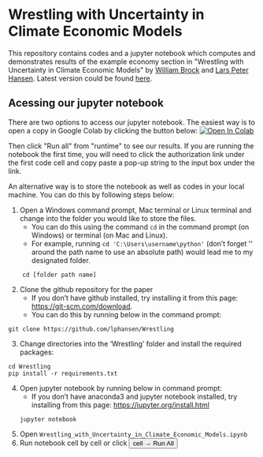 # Wrestling with Uncertainty in Climate Economic Models
This repository contains codes and a jupyter notebook which computes and demonstrates results of the example economy section in "Wrestling with Uncertainty in Climate Economic Models" by [William Brock][id1] and [Lars Peter Hansen][id2]. Latest version could be found [here][id4].

[id1]: https://economics.missouri.edu/people/brock
[id2]: https://larspeterhansen.org/
[id4]: https://larspeterhansen.org/research/papers/

## Acessing our jupyter notebook
There are two options to access our jupyter notebook. The easiest way is to open a copy in Google Colab by clicking the button below: 
[![Open In Colab](https://colab.research.google.com/assets/colab-badge.svg)](https://colab.research.google.com/github/lphansen/Beliefs/blob/master/Belief_Notebook.ipynb)

Then click "Run all" from "runtime" to see our results. If you are running the notebook the first time, you will need to click the authorization link under the first code cell and copy paste a pop-up string to the input box under the link.

An alternative way is to store the notebook as well as codes in your local machine. You can do this by following steps below:
1.	Open a Windows command prompt, Mac terminal or Linux terminal and change into the folder you would like to store the files.
    - You can do this using the command ``cd`` in the command prompt (on Windows) or terminal (on Mac and Linux).
    - For example, running ```cd 'C:\Users\username\python'``` (don’t forget '' around the path name to use an absolute path) would lead me to my designated folder.
```
    cd [folder path name]
```
2.	Clone the github repository for the paper
    - If you don’t have github installed, try installing it from this page: https://git-scm.com/download.
    - You can do this by running below in the command prompt:
```
git clone https://github.com/lphansen/Wrestling
```
3.	Change directories into the ‘Wrestling’ folder and install the required packages:
```
cd Wrestling
pip install -r requirements.txt
```
4.  Open jupyter notebook by running below in command prompt:
    - If you don’t have anaconda3 and jupyter notebook installed, try installing from this page: https://jupyter.org/install.html
    ```
    jupyter notebook
    ```
5.  Open ```Wrestling_with_Uncertainty_in_Climate_Economic_Models.ipynb```
6.  Run notebook cell by cell or click <button type = "button" name = "buttton" class="btn">cell $\to$ Run All</button>

